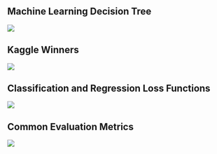 ## Machine Learning Decision Tree
![](https://github.com/geoffreylink/Projects/blob/master/06%20Machine%20Learning/Classification-Machine-Learning-Algorithm.png)

## Kaggle Winners
![](https://github.com/geoffreylink/Projects/blob/master/06%20Machine%20Learning/KaggleWinners.png)

## Classification and Regression Loss Functions
![](https://github.com/geoffreylink/Projects/blob/master/06%20Machine%20Learning/ClassificationAndRegressionLossFunctions.png)

## Common Evaluation Metrics
![](https://github.com/geoffreylink/Projects/blob/master/06%20Machine%20Learning/CommonEvaluationMetrics.png)
